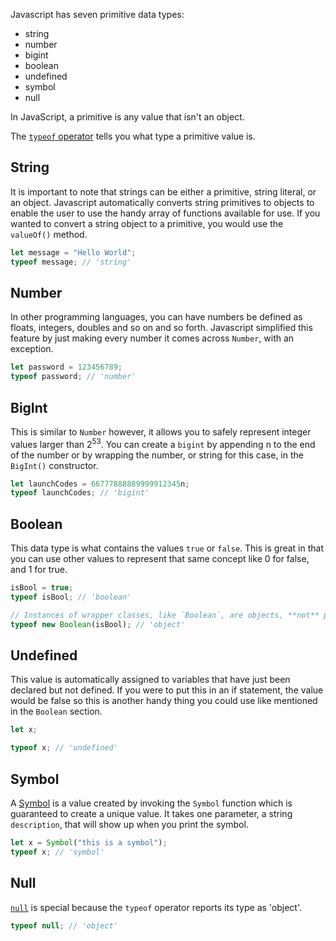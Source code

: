 Javascript has seven primitive data types:

- string
- number
- bigint
- boolean
- undefined
- symbol
- null

In JavaScript, a primitive is any value that isn't an object.

The [`typeof` operator](/tutorials/fundamentals/typeof) tells you what type a primitive value is.

## String

It is important to note that strings can be either a primitive, string literal,
or an object. Javascript automatically converts string primitives to objects to enable
the user to use the handy array of functions available for use.
If you wanted to convert a string object to a primitive, you would
use the `valueOf()` method.

```javascript
let message = "Hello World";
typeof message; // 'string'
```

## Number

In other programming languages, you can have numbers be defined as floats, integers,
doubles and so on and so forth. Javascript simplified this feature by just making
every number it comes across `Number`, with an exception.

```javascript
let password = 123456789;
typeof password; // 'number'
```

## BigInt

This is similar to `Number` however, it allows you to safely represent integer values
larger than 2<sup>53</sup>. You can create a `bigint` by appending n to the end of the
number or by wrapping the number, or string for this case, in the `BigInt()` constructor.

```javascript
let launchCodes = 66777888889999912345n;
typeof launchCodes; // 'bigint'
```

## Boolean

This data type is what contains the values `true` or `false`. This is great in that
you can use other values to represent that same concept like 0 for false, and 1 for true.

```javascript
isBool = true;
typeof isBool; // 'boolean'

// Instances of wrapper classes, like `Boolean`, are objects, **not** primitives.
typeof new Boolean(isBool); // 'object'
```

## Undefined

This value is automatically assigned to variables that have just been declared but not defined.
If you were to put this in an if statement, the value would be false so this is another handy thing
you could use like mentioned in the `Boolean` section.

```javascript
let x;

typeof x; // 'undefined'
```

## Symbol

A [Symbol](/tutorials/fundamentals/symbol) is a value created by invoking the `Symbol` function
which is guaranteed to create a unique value. It takes one parameter, a string `description`, that
will show up when you print the symbol.

```javascript
let x = Symbol("this is a symbol");
typeof x; // 'symbol'
```

## Null

[`null`](/tutorials/fundamentals/null) is special because the `typeof` operator reports its type as 'object'.

```javascript
typeof null; // 'object'
```
